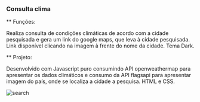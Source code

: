 ### Consulta clima ### 

 ** Funções: 

Realiza consulta de condições climáticas de acordo com a cidade pesquisada e gera um link do google maps, que leva à cidade pesquisada. Link disponível clicando na imagem à frente do nome da cidade. Tema Dark. 

** Projeto:  

Desenvolvido com Javascript puro consumindo API openweathermap para apresentar os dados climáticos e consumo da API flagsapi para apresentar imagem do país, onde se localiza a cidade a pesquisa. HTML e CSS.  


![search](https://github.com/LuizFelipeNascente/api_temp/assets/65420416/5539aa4d-9171-4f90-b10a-fd67d047fe74)
